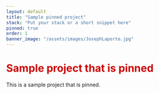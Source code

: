 ```yaml
---
layout: default
title: "Sample pinned project"
stack: "Put your stack or a short snippet here"
pinned: true
order: 1
banner_image: "/assets/images/JosephLaporte.jpg"
---
```


<h1 style="color: #cc0000">Sample project that is pinned</h1> 

This is a sample project that is pinned.